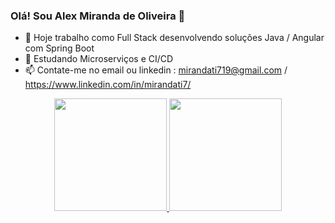 ### Olá! Sou Alex Miranda de Oliveira  👋

- 🔭 Hoje trabalho como Full Stack desenvolvendo soluções Java / Angular com Spring Boot 
- 🌱 Estudando Microserviços e CI/CD
- 📫 Contate-me no email ou linkedin : mirandati719@gmail.com / https://www.linkedin.com/in/mirandati7/

<div align="center">
  <a href="https://github.com/mirandati7">
  <img height="180em" src="https://github-readme-stats.vercel.app/api?username=mirandati7&show_icons=true&theme=dracula&include_all_commits=true&count_private=true"/>
  <img height="180em" src="https://github-readme-stats.vercel.app/api/top-langs/?username=mirandati7&layout=compact&langs_count=7&theme=dracula"/>
</div>

